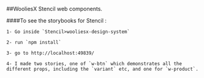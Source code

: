 ##WooliesX Stencil web components.

####To see the storybooks for Stencil : 

```
1- Go inside `Stencil>wooliesx-design-system`

2- run `npm install`

3- go to http://localhost:49839/

4- I made two stories, one of `w-btn` which demonstrates all the different props, including the `variant` etc, and one for `w-product`.

```

